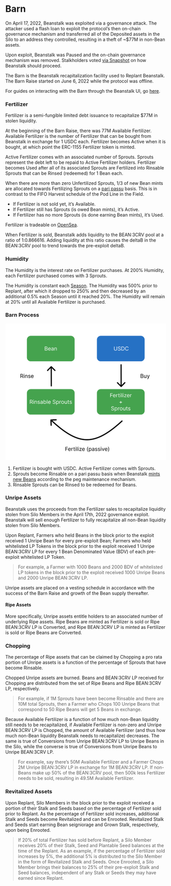 # Barn

On April 17, 2022, Beanstalk was exploited via a governance attack. The attacker used a flash loan to exploit the protocol’s then on-chain governance mechanism and transferred all of the Deposited assets in the Silo to an address they controlled, resulting in a theft of \~$77M in non-Bean assets.

Upon exploit, Beanstalk was Paused and the on-chain governance mechanism was removed. Stalkholders voted [via Snapshot](https://snapshot.org/#/beanstalkfarms.eth/proposal/0xb87854d7f6f40f0877a1333028eab829b213fbcce03f16f9dd3832c8a98ab99b) on how Beanstalk should proceed.

The Barn is the Beanstalk recapitalization facility used to Replant Beanstalk. The Barn Raise started on June 6, 2022 while the protocol was offline.

For guides on interacting with the Barn through the Beanstalk UI, go [here](../guides/barn/).

### **Fertilizer**

Fertilizer is a semi-fungible limited debt issuance to recapitalize $77M in stolen liquidity.

At the beginning of the Barn Raise, there was 77M Available Fertilizer. Available Fertilizer is the number of Fertilizer that can be bought from Beanstalk in exchange for 1 USDC each. Fertilizer becomes Active when it is bought, at which point the ERC-1155 Fertilizer token is minted.

Active Fertilizer comes with an associated number of Sprouts. Sprouts represent the debt left to be repaid to Active Fertilizer holders. Fertilizer becomes Used after all of its associated Sprouts are Fertilized into Rinsable Sprouts that can be Rinsed (redeemed) for 1 Bean each.

When there are more than zero Unfertilized Sprouts, 1/3 of new Bean mints are allocated towards Fertilizing Sprouts on a [pari passu](../protocol/glossary.md#pari-passu) basis. This is in contrast to the FIFO Harvest schedule of the Pod Line in the Field.

* If Fertilizer is not sold yet, it’s Available.
* If Fertilizer still has Sprouts (is owed Bean mints), it’s Active.
* If Fertilizer has no more Sprouts (is done earning Bean mints), it’s Used.

Fertilizer is tradeable on [OpenSea](https://opensea.io/collection/bean-fertilizer).

When Fertilizer is sold, Beanstalk adds liquidity to the BEAN:3CRV pool at a ratio of 1:0.866616. Adding liquidity at this ratio causes the deltaB in the BEAN:3CRV pool to trend towards the pre-exploit deltaB. &#x20;

### **Humidity**

The Humidity is the interest rate on Fertilizer purchases. At 200% Humidity, each Fertilizer purchased comes with 3 Sprouts.

The Humidity is constant each [Season](sun.md). The Humidity was 500% prior to Replant, after which it dropped to 250% and then decreased by an additional 0.5% each Season until it reached 20%. The Humidity will remain at 20% until all Available Fertilizer is purchased.

### Barn Process

![](../.gitbook/assets/barn.png)

1. Fertilizer is bought with USDC. Active Fertilizer comes with Sprouts.
2. Sprouts become Rinsable on a pari passu basis when Beanstalk [mints new Beans](../peg-maintenance/overview.md#bean-supply) according to the peg maintenance mechanism.
3. Rinsable Sprouts can be Rinsed to be redeemed for Beans.

### **Unripe Assets**

Beanstalk uses the proceeds from the Fertilizer sales to recapitalize liquidity stolen from Silo Members in the April 17th, 2022 governance exploit. Beanstalk will sell enough Fertilizer to fully recapitalize all non-Bean liquidity stolen from Silo Members.

Upon Replant, Farmers who held Beans in the block prior to the exploit received 1 Unripe Bean for every pre-exploit Bean; Farmers who held whitelisted LP Tokens in the block prior to the exploit received 1 Unripe BEAN:3CRV LP for every 1 Bean Denominated Value (BDV) of each pre-exploit whitelisted LP Token.

> For example, a Farmer with 1000 Beans and 2000 BDV of whitelisted LP tokens in the block prior to the exploit received 1000 Unripe Beans and 2000 Unripe BEAN:3CRV LP.&#x20;

Unripe assets are placed on a vesting schedule in accordance with the success of the Barn Raise and growth of the Bean supply thereafter.&#x20;

#### Ripe Assets <a href="#ripe-assets" id="ripe-assets"></a>

More specifically, Unripe assets entitle holders to an associated number of underlying Ripe assets. Ripe Beans are minted as Fertilizer is sold or Ripe BEAN:3CRV LP is Converted, and Ripe BEAN:3CRV LP is minted as Fertilizer is sold or Ripe Beans are Converted.

### **Chopping**

The percentage of Ripe assets that can be claimed by Chopping a pro rata portion of Unripe assets is a function of the percentage of Sprouts that have become Rinsable.

Chopped Unripe assets are burned. Beans and BEAN:3CRV LP received for Chopping are distributed from the set of Ripe Beans and Ripe BEAN:3CRV LP, respectively.

> For example, if 1M Sprouts have been become Rinsable and there are 10M total Sprouts, then a Farmer who Chops 100 Unripe Beans that correspond to 50 Ripe Beans will get 5 Beans in exchange.

Because Available Fertilizer is a function of how much non-Bean liquidity still needs to be recapitalized, if Available Fertilizer is non-zero and Unripe BEAN:3CRV LP is Chopped, the amount of Available Fertilizer (and thus how much non-Bean liquidity Beanstalk needs to recapitalize) decreases. The same is true of Conversions from Unripe BEAN:3CRV LP to Unripe Beans in the Silo, while the converse is true of Conversions from Unripe Beans to Unripe BEAN:3CRV LP.

> For example, say there’s 50M Available Fertilizer and a Farmer Chops 2M Unripe BEAN:3CRV LP in exchange for 1M BEAN:3CRV LP. If non-Beans make up 50% of the BEAN:3CRV pool, then 500k less Fertilizer needs to be sold, resulting in 49.5M Available Fertilizer.

### **Revitalized Assets**

Upon Replant, Silo Members in the block prior to the exploit received a portion of their Stalk and Seeds based on the percentage of Fertilizer sold prior to Replant. As the percentage of Fertilizer sold increases, additional Stalk and Seeds become Revitalized and can be Enrooted. Revitalized Stalk and Seeds start earning Bean seigniorage and Grown Stalk, respectively, upon being Enrooted.

> If 20% of total Fertilizer has sold before Replant, a Silo Member receives 20% of their Stalk, Seed and Plantable Seed balances at the time of the Replant. As an example, if the percentage of Fertilizer sold increases by 5%, the additional 5% is distributed to the Silo Member in the form of Revitalized Stalk and Seeds. Once Enrooted, a Silo Member brings their balances to 25% of their pre-exploit Stalk and Seed balances, independent of any Stalk or Seeds they may have earned since Replant.
